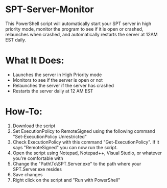 # SPT-Server-Monitor
This PowerShell script will automatically start your SPT server in high priority mode, monitor the program to see if it is open or crashed, relaunches when crashed, and automatically restarts the server at 12AM EST daily. 

What It Does:
===============

- Launches the server in High Priority mode
- Monitors to see if the server is open or not
- Relaunches the server if the server has crashed
- Restarts the server daily at 12 AM EST


How-To:
========

1. Download the script
2. Set ExecutionPolicy to RemoteSigned using the following command "Set-ExecutionPolicy Unrestricted"
3. Check ExecutionPolicy with this command "Get-ExecutionPolicy". If it says "RemoteSigned" you can now run the script.
4. Open the script using Notepad, Notepad++, Visual Studio, or whatever you're comfortable with
5. Change the "Path\To\SPT.Server.exe" to the path where your SPT.Server.exe resides
6. Save changes
7. Right click on the script and "Run with PowerShell"
